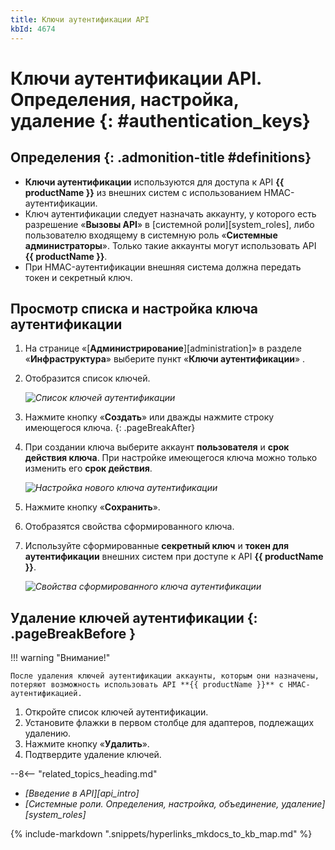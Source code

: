 ```yaml
---
title: Ключи аутентификации API
kbId: 4674
---
```


# Ключи аутентификации API. Определения, настройка, удаление {: #authentication_keys}

<div class="admonition question" markdown="block">

## Определения {: .admonition-title #definitions}

- **Ключи аутентификации** используются для доступа к API **{{ productName }}** из внешних систем с использованием HMAC-аутентификации.
- Ключ аутентификации следует назначать аккаунту, у которого есть разрешение «**Вызовы API**» в [системной роли][system_roles], либо пользователю входящему в системную роль «**Системные администраторы**». Только такие аккаунты могут использовать API **{{ productName }}**.
- При HMAC-аутентификации внешняя система должна передать токен и секретный ключ.

</div>

## Просмотр списка и настройка ключа аутентификации

1. На странице «[**Администрирование**][administration]» в разделе «**Инфраструктура**» выберите пункт «**Ключи аутентификации**» <i class="fa-light fa-lock-keyhole">‌</i>.
2. Отобразится список ключей.

    _![Список ключей аутентификации](authentication_key_list.png)_

3. Нажмите кнопку «**Создать**» или дважды нажмите строку имеющегося ключа.
{: .pageBreakAfter}
4. При создании ключа выберите аккаунт **пользователя** и **срок действия ключа**. При настройке имеющегося ключа можно только изменить его **срок действия**.

    _![Настройка нового ключа аутентификации](authentication_key_settings.png)_

5. Нажмите кнопку «**Сохранить**».
6. Отобразятся свойства сформированного ключа.
7. Используйте сформированные **секретный ключ** и **токен для аутентификации** внешних систем при доступе к API **{{ productName }}**.

    _![Свойства сформированного ключа аутентификации](authentication_key_properties.png)_

## Удаление ключей аутентификации {: .pageBreakBefore }

!!! warning "Внимание!"

    После удаления ключей аутентификации аккаунты, которым они назначены, потеряют возможность использовать API **{{ productName }}** с HMAC-аутентификацией.

1. Откройте список ключей аутентификации.
2. Установите флажки в первом столбце для адаптеров, подлежащих удалению.
3. Нажмите кнопку «**Удалить**».
4. Подтвердите удаление ключей.

<div class="relatedTopics" markdown="block">

--8<-- "related_topics_heading.md"

- _[Введение в API][api_intro]_
- _[Системные роли. Определения, настройка, объединение, удаление][system_roles]_

</div>

{% include-markdown ".snippets/hyperlinks_mkdocs_to_kb_map.md" %}
